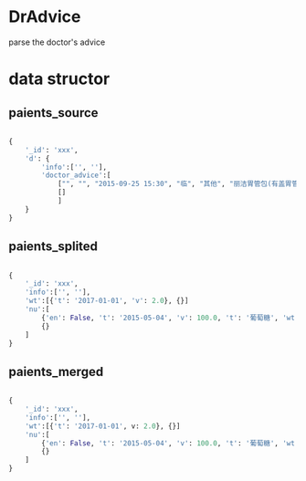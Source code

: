 # DrAdvice
parse the doctor's advice

# data structor

## paients_source
```python

{
    '_id': 'xxx',
    'd': {
        'info':['', ''],
        'doctor_advice':[
            ["", "", "2015-09-25 15:30", "临", "其他", "丽洁胃管包(有盖胃管) 1包", "", "", "name", "", "", "", "", "", "", "已核对", "已执行", "name" ],
            []
            ]
    }
}
```
## paients_splited
```python

{
    '_id': 'xxx',
    'info':['', ''],
    'wt':[{'t': '2017-01-01', 'v': 2.0}, {}]
    'nu':[
        {'en': False, 't': '2015-05-04', 'v': 100.0, 't': '葡萄糖', 'wt':0.25},
        {}
    ]
}
```
## paients_merged
```python

{
    '_id': 'xxx',
    'info':['', ''],
    'wt':[{'t': '2017-01-01', v: 2.0}, {}]
    'nu':[
        {'en': False, 't': '2015-05-04', 'v': 100.0, 't': '葡萄糖', 'wt':0.25},
        {}
    ]
}
```
